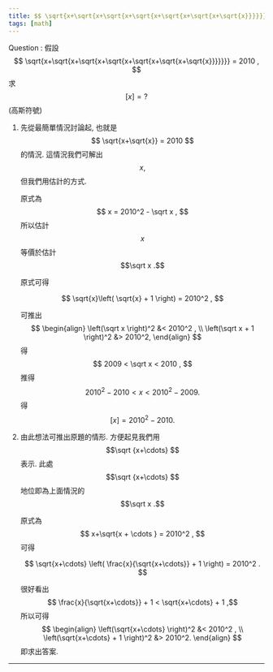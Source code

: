 ```yaml
---
title: $$ \sqrt{x+\sqrt{x+\sqrt{x+\sqrt{x+\sqrt{x+\sqrt{x+\sqrt{x}}}}}}} = 2010  $$
tags: [math]
---
```


Question
: 假設 
$$ \sqrt{x+\sqrt{x+\sqrt{x+\sqrt{x+\sqrt{x+\sqrt{x+\sqrt{x}}}}}}} = 2010 , $$ 
求 $$ [x] = ? $$ (高斯符號)

1. 先從最簡單情況討論起, 也就是 $$ \sqrt{x+\sqrt{x}}  =  2010 $$ 的情況.
   這情況我們可解出 $$ x ,$$ 但我們用估計的方式.
   
   原式為 $$ x = 2010^2 - \sqrt x , $$
   所以估計 $$x$$ 等價於估計 $$\sqrt x .$$

   原式可得

   $$ \sqrt{x}\left( \sqrt{x} + 1  \right) = 2010^2 , $$
   
   可推出
   $$ 
   \begin{align}
   \left(\sqrt x \right)^2 &< 2010^2 ,  \\
   \left(\sqrt x  + 1 \right)^2 &> 2010^2,
   \end{align}
   $$
   得 
   $$ 
   2009 <  \sqrt x < 2010 ,
   $$
   推得
   $$ 2010^2 - 2010  < x  < 2010^2 - 2009 .$$
   得 
   $$ [x] = 2010^2-2010. $$


1. 由此想法可推出原題的情形. 方便起見我們用 $$\sqrt {x+\cdots} $$ 表示.
   此處 $$\sqrt {x+\cdots} $$ 地位即為上面情況的 $$\sqrt x .$$

   原式為 
   $$ x+\sqrt{x + \cdots }  =  2010^2 ,  $$
   可得

   $$ \sqrt{x+\cdots} \left( \frac{x}{\sqrt{x+\cdots}} + 1 \right) = 2010^2 .  $$

   很好看出
   $$  \frac{x}{\sqrt{x+\cdots}} + 1    <  \sqrt{x+\cdots} + 1 ,$$
   所以可得
   $$ 
   \begin{align}
   \left(\sqrt{x+\cdots} \right)^2 &< 2010^2 ,  \\
   \left(\sqrt{x+\cdots}  + 1 \right)^2 &> 2010^2.
   \end{align}
   $$
   即求出答案.


<!--more-->

---
